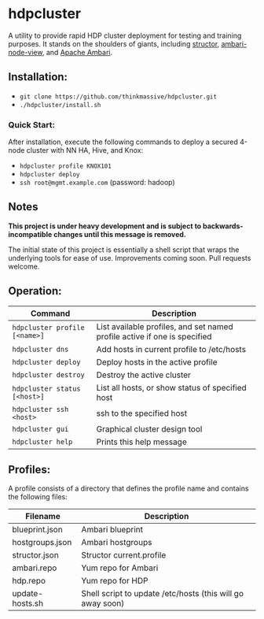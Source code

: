 # hdpcluster
A utility to provide rapid HDP cluster deployment for testing and training purposes. It stands on the shoulders of giants, including [structor](https://github.com/hortonworks/structor), [ambari-node-view](https://github.com/mr-jstraub/ambari-node-view), and [Apache Ambari](https://github.com/apache/ambari).

## Installation:
-  `git clone https://github.com/thinkmassive/hdpcluster.git`
-  `./hdpcluster/install.sh`

### Quick Start:
After installation, execute the following commands to deploy a secured 4-node cluster with NN HA, Hive, and Knox:
- `hdpcluster profile KNOX101`
- `hdpcluster deploy`
- `ssh root@mgmt.example.com` (password: hadoop)

## Notes

**This project is under heavy development and is subject to backwards-incompatible changes until this message is removed.**

The initial state of this project is essentially a shell script that wraps the underlying tools for ease of use. Improvements coming soon. Pull requests welcome.

## Operation:

|Command|Description|
|-------|-----------|
|`hdpcluster profile [<name>]`|List available profiles, and set named profile active if one is specified|
|`hdpcluster dns`|Add hosts in current profile to /etc/hosts|
|`hdpcluster deploy`|Deploy hosts in the active profile|
|`hdpcluster destroy`|Destroy the active cluster|
|`hdpcluster status [<host>]`|List all hosts, or show status of specified host|
|`hdpcluster ssh <host>`|ssh to the specified host|
|`hdpcluster gui`|Graphical cluster design tool|
|`hdpcluster help`|Prints this help message|

## Profiles:

A profile consists of a directory that defines the profile name and contains the following files:

|Filename|Description|
|--------|-----------|
|blueprint.json|Ambari blueprint|
|hostgroups.json|Ambari hostgroups|
|structor.json|Structor current.profile|
|ambari.repo|Yum repo for Ambari|
|hdp.repo|Yum repo for HDP|
|update-hosts.sh|Shell script to update /etc/hosts (this will go away soon)|
